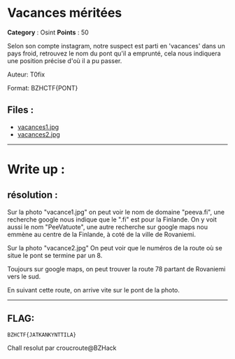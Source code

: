 # Vacances méritées

**Category** : Osint
**Points** : 50

Selon son compte instagram, notre suspect est parti en 'vacances' dans un pays froid, retrouvez le nom du pont qu'il a emprunté, cela nous indiquera une position précise d'où il a pu passer.

Auteur: T0fix

Format: BZHCTF{PONT}

## Files : 
 - [vacances1.jpg](./vacances1.jpg)
 - [vacances2.jpg](./vacances2.jpg)


___
# Write up : 
## résolution : 
Sur la photo "vacance1.jpg" on peut voir le nom de domaine "peeva.fi", une recherche google nous indique que le ".fi" est pour la Finlande.
On y voit aussi le nom "PeeVatuote", une autre recherche sur google maps nou emmène au centre de la Finlande, à coté de la ville de Rovaniemi.

Sur la photo "vacance2.jpg"  On peut voir que le numéros de la route où se situe le pont se termine par un 8.

Toujours sur google maps, on peut trouver la route 78 partant de Rovaniemi vers le sud.

En suivant cette route, on arrive vite sur le pont de la photo.
___
## FLAG: 
```
BZHCTF{JATKANKYNTTILA} 
```
Chall resolut par croucroute@BZHack
